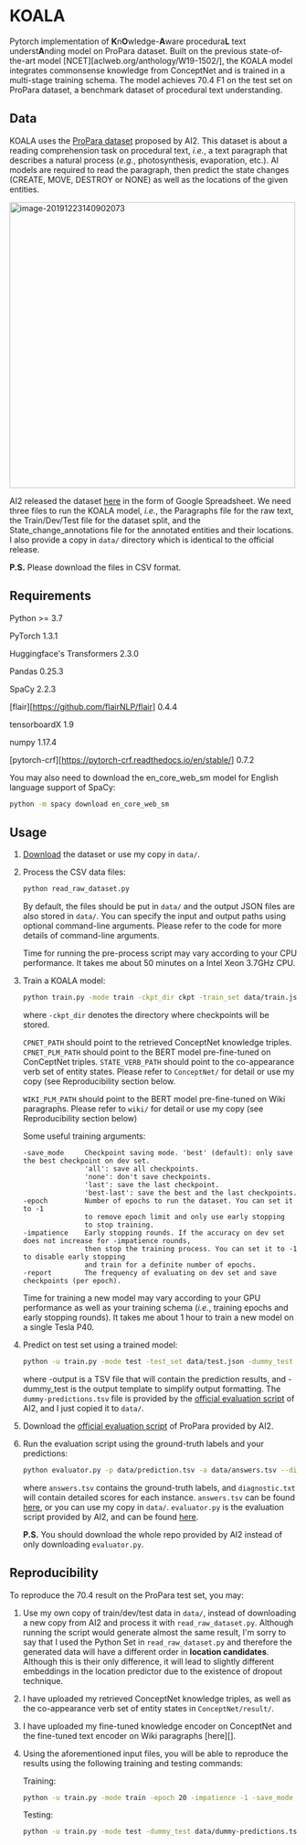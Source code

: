 # KOALA
Pytorch implementation of **K**n**O**wledge-**A**ware procedura**L** text underst**A**nding model on ProPara dataset. Built on the previous state-of-the-art model [NCET][aclweb.org/anthology/W19-1502/], the KOALA model integrates commonsense knowledge from ConceptNet and is trained in a multi-stage training schema. The model achieves 70.4 F1 on the test set on ProPara dataset, a benchmark dataset of procedural text understanding.

## Data

KOALA uses the [ProPara dataset](http://data.allenai.org/propara/) proposed by AI2. This dataset is about a reading comprehension task on procedural text, *i.e.*, a text paragraph that describes a natural process (*e.g.*, photosynthesis, evaporation, etc.). AI models are required to read the paragraph, then predict the state changes (CREATE, MOVE, DESTROY or NONE) as well as the locations of the given entities.

<img src="D:/Code/ICPC/image/propara.png" alt="image-20191223140902073" width=500 />

AI2 released the dataset [here](https://docs.google.com/spreadsheets/d/1x5Ct8EmQs2hVKOYX7b2nS0AOoQi4iM7H9d9isXRDwgM/edit#gid=832930347) in the form of Google Spreadsheet. We need three files to run the KOALA model, *i.e.*, the Paragraphs file for the raw text, the Train/Dev/Test file for the dataset split, and the State_change_annotations file for the annotated entities and their locations. I also provide a copy in `data/` directory which is identical to the official release.

**P.S.** Please download the files in CSV format.

## Requirements

Python >= 3.7

PyTorch 1.3.1

Huggingface's Transformers 2.3.0

Pandas 0.25.3

SpaCy 2.2.3

[flair][https://github.com/flairNLP/flair] 0.4.4

tensorboardX 1.9

numpy 1.17.4

[pytorch-crf][https://pytorch-crf.readthedocs.io/en/stable/] 0.7.2

You may also need to download the en_core_web_sm model for English language support of SpaCy:

```bash
python -m spacy download en_core_web_sm
```



## Usage

1. [Download](https://docs.google.com/spreadsheets/d/1x5Ct8EmQs2hVKOYX7b2nS0AOoQi4iM7H9d9isXRDwgM/edit#gid=832930347) the dataset or use my copy in `data/`.

2. Process the CSV data files:

   ```bash
   python read_raw_dataset.py
   ```

   By default, the files should be put in `data/` and the output JSON files are also stored in `data/`. You can specify the input and output paths using optional command-line arguments. Please refer to the code for more details of command-line arguments.

   Time for running the pre-process script may vary according to your CPU performance. It takes me about 50 minutes on a Intel Xeon 3.7GHz CPU.

3. Train a KOALA model:

   ```bash
   python train.py -mode train -ckpt_dir ckpt -train_set data/train.json -dev_set data/dev.json -cpnet_path CPNET_PATH -cpnet_plm_path CPNET_PLM_PATH -cpnet_struc_input -state_verb STATE_VERB_PATH -wiki_plm_path WIKI_PLM_PATH -finetune
   ```

   where `-ckpt_dir` denotes the directory where checkpoints will be stored.

   `CPNET_PATH` should point to the retrieved ConceptNet knowledge triples. `CPNET_PLM_PATH` should point to the BERT model pre-fine-tuned on ConCeptNet triples. `STATE_VERB_PATH` should point to the co-appearance verb set of entity states. Please refer to `ConceptNet/` for detail or use my copy (see Reproducibility section below. 

   `WIKI_PLM_PATH` should point to the BERT model pre-fine-tuned on Wiki paragraphs. Please refer to `wiki/` for detail or use my copy (see Reproducibility section below)

   Some useful training arguments:

   ```
   -save_mode     Checkpoint saving mode. 'best' (default): only save the best checkpoint on dev set. 
                  'all': save all checkpoints. 
                  'none': don't save checkpoints.
                  'last': save the last checkpoint.
                  'best-last': save the best and the last checkpoints.
   -epoch         Number of epochs to run the dataset. You can set it to -1 
                  to remove epoch limit and only use early stopping 
                  to stop training.
   -impatience    Early stopping rounds. If the accuracy on dev set does not increase for -impatience rounds, 
                  then stop the training process. You can set it to -1 to disable early stopping 
                  and train for a definite number of epochs.
   -report        The frequency of evaluating on dev set and save checkpoints (per epoch).
   ```

   Time for training a new model may vary according to your GPU performance as well as your training schema (*i.e.*, training epochs and early stopping rounds). It takes me about 1 hour to train a new model on a single Tesla P40.

4. Predict on test set using a trained model:

   ```bash
   python -u train.py -mode test -test_set data/test.json -dummy_test data/dummy-predictions.tsv -output predict/prediction.tsv -cpnet_path CPNET_PATH -cpnet_plm_path CPNET_PLM_PATH -cpnet_struc_input -state_verb STATE_VERB_PATH -wiki_plm_path WIKI_PLM_PATH -restore ckpt/best_checkpoint.pt
   ```

   where -output is a TSV file that will contain the prediction results, and -dummy_test is the output template to simplify output formatting. The `dummy-predictions.tsv` file is provided by the [official evaluation script](https://github.com/allenai/aristo-leaderboard/tree/master/propara/data/test) of AI2, and I just copied it to `data/`.

5. Download the [official evaluation script](https://github.com/allenai/aristo-leaderboard/tree/master/propara) of ProPara provided by AI2.

6. Run the evaluation script using the ground-truth labels and your predictions:

   ```bash
   python evaluator.py -p data/prediction.tsv -a data/answers.tsv --diagnostics data/diagnostic.txt
   ```

   where `answers.tsv` contains the ground-truth labels, and `diagnostic.txt` will contain detailed scores for each instance. `answers.tsv` can be found [here](https://github.com/allenai/aristo-leaderboard/tree/master/propara/data/test), or you can use my copy in `data/`. `evaluator.py` is the evaluation script provided by AI2, and can be found [here](https://github.com/allenai/aristo-leaderboard/tree/master/propara/evaluator).

   **P.S.** You should download the whole repo provided by AI2 instead of only downloading `evaluator.py`.

## Reproducibility

To reproduce the 70.4 result on the ProPara test set, you may:

1. Use my own copy of train/dev/test data in `data/`, instead of downloading a new copy from AI2 and process it with `read_raw_dataset.py`. Although running the script would generate almost the same result, I'm sorry to say that I used the Python Set in `read_raw_dataset.py` and therefore the generated data will have a different order in **location candidates**. Although this is their only difference, it will lead to slightly different embeddings in the location predictor due to the existence of dropout technique.

2. I have uploaded my retrieved ConceptNet knowledge triples, as well as the co-appearance verb set of entity states in `ConceptNet/result/`.

3. I have uploaded my fine-tuned knowledge encoder on ConceptNet and the fine-tuned text encoder on Wiki paragraphs [here][].

4. Using the aforementioned input files, you will be able to reproduce the results using the following training and testing commands:

   Training:

   ```bash
   python -u train.py -mode train -epoch 20 -impatience -1 -save_mode best -ckpt_dir ckpt -cpnet_plm_path MY_CPNET_PLM_MODEL -cpnet_struc_input -cpnet_path MY_CPNET_PATH -state_verb MY_STATE_VERB_PATH -wiki_plm_path MY_WIKI_PLM_MODEL -finetune -hidden_size 256 -attn_loss 0.5 -loc_loss 0.3 -per_gpu_batch_size 32 -lr 3e-5 -dropout 0.4
   ```

   Testing:

   ```bash
   python -u train.py -mode test -dummy_test data/dummy-predictions.tsv -output data/prediction.tsv -cpnet_plm_path MY_CPNET_PLM_MODEL -cpnet_struc_input -cpnet_path MY_CPNET_PATH -state_verb MY_STATE_VERB_PATH -wiki_plm_path MY_WIKI_PLM_MODEL -hidden_size 256 -per_gpu_batch_size 32 -restore ckpt/best_checkpoint.pt
   ```

   

